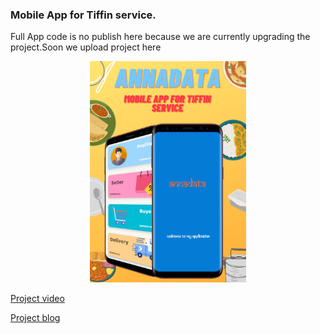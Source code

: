### Mobile App for Tiffin service.

Full App code is no publish here because we are currently upgrading the project.Soon we upload project here
<p align="center">
  <img width="250" height="auto" src="https://github.com/MananRPatel/MobileAppForTiffinService/blob/74b1f904b15d2fba4d887c2656f688475a74fcb8/Annadata-poster.png">
</p>

[Project video](https://drive.google.com/file/d/1zKUzudT28-_yGi-kS07y-X8gzrGRUaYR/view?usp=sharing)


[Project blog](https://19it103manan19it098hirak.blogspot.com/2021/03/mobileappfortiffinservice.html "blog")
